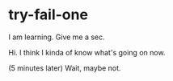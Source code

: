 # try-fail-one
I am learning. Give me a sec. 

Hi. I think I kinda of know what's going on now. 

(5 minutes later) Wait, maybe not. 



